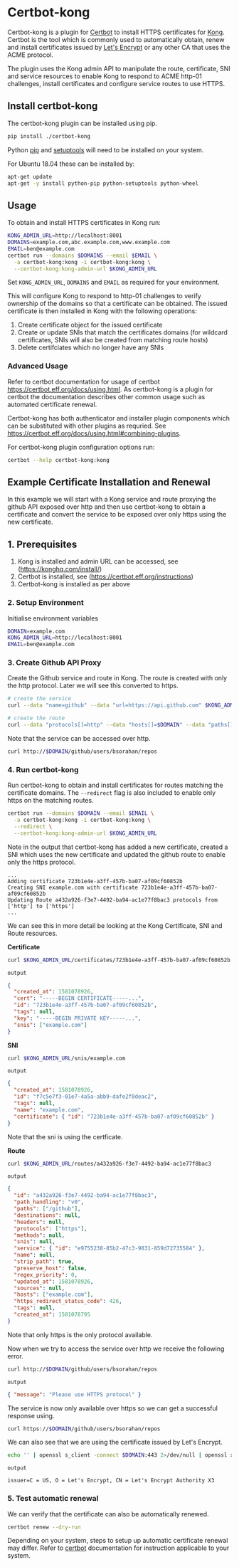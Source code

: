 # Certbot-kong

Certbot-kong is a plugin for [Certbot](https://certbot.eff.org/) to install HTTPS certificates for [Kong](https://konghq.com/kong/). Certbot is the tool which is commonly used to automatically obtain, renew and install certificates issued by [Let's Encrypt](https://letsencrypt.org/) or any other CA that uses the ACME protocol.

The plugin uses the Kong admin API to manipulate the route, certificate, SNI and service resources to enable Kong to respond to ACME http-01 challenges, install certificates and configure service routes to use HTTPS.

## Install certbot-kong

The certbot-kong plugin can be installed using pip.

```sh
pip install ./certbot-kong
```

Python [pip](https://pypi.org/project/pip/) and [setuptools](https://pypi.org/project/setuptools/) will need to be installed on your system.

For Ubuntu 18.04 these can be installed by:

```sh
apt-get update
apt-get -y install python-pip python-setuptools python-wheel
```

## Usage

To obtain and install HTTPS certificates in Kong run:

```sh
KONG_ADMIN_URL=http://localhost:8001
DOMAINS=example.com,abc.example.com,www.example.com
EMAIL=ben@example.com
certbot run --domains $DOMAINS --email $EMAIL \
  -a certbot-kong:kong -i certbot-kong:kong \
  --certbot-kong:kong-admin-url $KONG_ADMIN_URL
```

Set `KONG_ADMIN_URL`, `DOMAINS` and `EMAIL` as required for your environment.

This will configure Kong to respond to http-01 challenges to verify ownership of the domains so that a certificate can be obtained. The issued certificate is then installed in Kong with the following operations:

1. Create certificate object for the issued certificate
2. Create or update SNIs that match the certificates domains (for wildcard certificates, SNIs will also be created from matching route hosts)
3. Delete certifciates which no longer have any SNIs

### Advanced Usage

Refer to certbot documentation for usage of certbot https://certbot.eff.org/docs/using.html. As certbot-kong is a plugin for certbot the documentation describes other common usage such as automated certificate renewal.

Certbot-kong has both authenticator and installer plugin components which can be substituted with other plugins as requried. See https://certbot.eff.org/docs/using.html#combining-plugins.

For certbot-kong plugin configuration options run:

```sh
certbot --help certbot-kong:kong
```

## Example Certificate Installation and Renewal

In this example we will start with a Kong service and route proxying the github API exposed over http and then use certbot-kong to obtain a certificate and convert the service to be exposed over only https using the new certificate.

## 1. Prerequisites

1. Kong is installed and admin URL can be accessed, see (https://konghq.com/install/)
2. Certbot is installed, see (https://certbot.eff.org/instructions)
3. Certbot-kong is installed as per above

### 2. Setup Environment

Initialise environment variables

```sh
DOMAIN=example.com
KONG_ADMIN_URL=http://localhost:8001
EMAIL=ben@example.com
```

### 3. Create Github API Proxy

Create the Github service and route in Kong. The route is created with only the http protocol. Later we will see this converted to https.

```sh
# create the service
curl --data "name=github" --data "url=https://api.github.com" $KONG_ADMIN_URL/services

# create the route
curl --data "protocols[]=http" --data "hosts[]=$DOMAIN" --data "paths[]=/github" $KONG_ADMIN_URL/services/github/routes
```

Note that the service can be accessed over http.

```sh
curl http://$DOMAIN/github/users/bsorahan/repos
```

### 4. Run certbot-kong

Run certbot-kong to obtain and install certificates for routes matching the certificate domains. The `--redirect` flag is also included to enable only https on the matching routes.

```sh
certbot run --domains $DOMAIN --email $EMAIL \
  -a certbot-kong:kong -i certbot-kong:kong \
  --redirect \
  --certbot-kong:kong-admin-url $KONG_ADMIN_URL
```

Note in the output that certbot-kong has added a new certificate, created a SNI which uses the new certificate and updated the github route to enable only the https protocol.

```
...
Adding certificate 723b1e4e-a3ff-457b-ba07-af09cf60852b
Creating SNI example.com with certificate 723b1e4e-a3ff-457b-ba07-af09cf60852b
Updating Route a432a926-f3e7-4492-ba94-ac1e77f8bac3 protocols from ['http'] to ['https']
...
```

We can see this in more detail be looking at the Kong Certificate, SNI and Route resources.

**Certificate**

```sh
curl $KONG_ADMIN_URL/certificates/723b1e4e-a3ff-457b-ba07-af09cf60852b
```

`output`

```json
{
  "created_at": 1581078926,
  "cert": "-----BEGIN CERTIFICATE-----...",
  "id": "723b1e4e-a3ff-457b-ba07-af09cf60852b",
  "tags": null,
  "key": "-----BEGIN PRIVATE KEY-----...",
  "snis": ["example.com"]
}
```

**SNI**

```sh
curl $KONG_ADMIN_URL/snis/example.com
```

`output`

```json
{
  "created_at": 1581078926,
  "id": "f7c5e7f3-01e7-4a5a-abb9-dafe2f0deac2",
  "tags": null,
  "name": "example.com",
  "certificate": { "id": "723b1e4e-a3ff-457b-ba07-af09cf60852b" }
}
```

Note that the sni is using the certficate.

**Route**

```sh
curl $KONG_ADMIN_URL/routes/a432a926-f3e7-4492-ba94-ac1e77f8bac3
```

`output`

```json
{
  "id": "a432a926-f3e7-4492-ba94-ac1e77f8bac3",
  "path_handling": "v0",
  "paths": ["/github"],
  "destinations": null,
  "headers": null,
  "protocols": ["https"],
  "methods": null,
  "snis": null,
  "service": { "id": "e9755238-85b2-47c3-9831-859d72735584" },
  "name": null,
  "strip_path": true,
  "preserve_host": false,
  "regex_priority": 0,
  "updated_at": 1581078926,
  "sources": null,
  "hosts": ["example.com"],
  "https_redirect_status_code": 426,
  "tags": null,
  "created_at": 1581078795
}
```

Note that only https is the only protocol available.

Now when we try to access the service over http we receive the following error.

```sh
curl http://$DOMAIN/github/users/bsorahan/repos
```

`output`

```json
{ "message": "Please use HTTPS protocol" }
```

The service is now only available over https so we can get a successful response using.

```sh
curl https://$DOMAIN/github/users/bsorahan/repos
```

We can also see that we are using the certificate issued by Let's Encrypt.

```sh
echo '' | openssl s_client -connect $DOMAIN:443 2>/dev/null | openssl x509 -noout -issuer
```

`output`

```
issuer=C = US, O = Let's Encrypt, CN = Let's Encrypt Authority X3
```

### 5. Test automatic renewal

We can verify that the certificate can also be automatically renewed.

```sh
certbot renew --dry-run
```

Depending on your system, steps to setup up automatic certificate renewal may differ. Refer to [certbot](https://certbot.eff.org/instructions) documentation for instruction applicable to your system.
